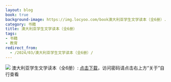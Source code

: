 ```yaml
---
layout: blog
book: true
background-image: https://img.locyoo.com/book澳大利亚学生文学读本（全6册）.jpg
category: 书籍
title: 澳大利亚学生文学读本（全6册）
tags:
- 书籍
- 教育
redirect_from:
  - /2024/03/澳大利亚学生文学读本（全6册）/
---
```

![](https://img.locyoo.com/book澳大利亚学生文学读本（全6册）.jpg)
澳大利亚学生文学读本（全6册）: <a name = "ref1" href="https://url18.ctfile.com/f/50983618-1055432893-714cc8?p=3619">点击下载</a>，访问密码请点击右上方“关于”自行查看